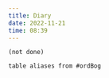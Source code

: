 ```yaml
---
title: Diary
date: 2022-11-21
time: 08:39
---
```


```tasks
(not done)
```

```dataview
table aliases from #ordBog 
```